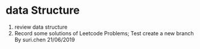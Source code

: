 # data Structure
1. review data structure
2. Record some solutions of Leetcode Problems;
Test create a new branch
By suri.chen
21/06/2019
